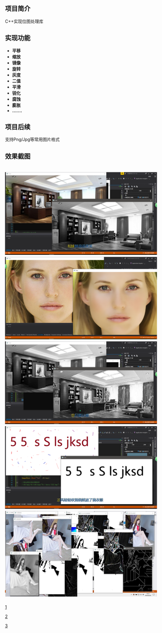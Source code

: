 ## 项目简介
C++实现位图处理库

## 实现功能
* **平移** 
* **缩放** 
* **镜像** 
* **旋转** 
* **灰度** 
* **二值** 
* **平滑**
* **锐化**
* **腐蚀** 
* **膨胀** 
* **.......** 

## 项目后续
支持Png/Jpg等常用图片格式

## 效果截图
<h1 align="center">
	<img src="1.png" alt="">
	<img src="2.png" alt="">
	<img src="3.png" alt="">
	<img src="4.png" alt="">
	<img src="5.png" alt="">
	<br>
</h1>

[1](https://i.ibb.co/RPmXZJc/5.png)

[2](https://i.ibb.co/DG7SG1R/3.png)

[3](https://i.ibb.co/P1N8hXD/2.png)
